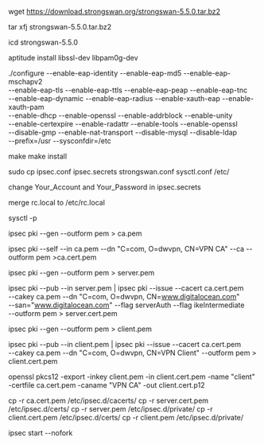 wget https://download.strongswan.org/strongswan-5.5.0.tar.bz2

tar xfj strongswan-5.5.0.tar.bz2

icd strongswan-5.5.0

aptitude install libssl-dev libpam0g-dev

./configure  --enable-eap-identity --enable-eap-md5 --enable-eap-mschapv2 \
--enable-eap-tls --enable-eap-ttls --enable-eap-peap --enable-eap-tnc \
--enable-eap-dynamic --enable-eap-radius --enable-xauth-eap --enable-xauth-pam \
--enable-dhcp  --enable-openssl --enable-addrblock --enable-unity \
--enable-certexpire --enable-radattr --enable-tools --enable-openssl \
--disable-gmp --enable-nat-transport --disable-mysql --disable-ldap \
--prefix=/usr --sysconfdir=/etc

make
make install

sudo cp ipsec.conf ipsec.secrets strongswan.conf sysctl.conf /etc/

change Your_Account and Your_Password in ipsec.secrets

merge rc.local to /etc/rc.local

sysctl -p

ipsec pki --gen --outform pem > ca.pem

ipsec pki --self --in ca.pem --dn "C=com, O=dwvpn, CN=VPN CA" --ca --outform pem >ca.cert.pem

ipsec pki --gen --outform pem > server.pem

ipsec pki --pub --in server.pem | ipsec pki --issue --cacert ca.cert.pem \
--cakey ca.pem --dn "C=com, O=dwvpn, CN=www.digitalocean.com" \
--san="www.digitalocean.com" --flag serverAuth --flag ikeIntermediate \
--outform pem > server.cert.pem

ipsec pki --gen --outform pem > client.pem

ipsec pki --pub --in client.pem | ipsec pki --issue --cacert ca.cert.pem \
--cakey ca.pem --dn "C=com, O=dwvpn, CN=VPN Client" --outform pem > client.cert.pem

openssl pkcs12 -export -inkey client.pem -in client.cert.pem -name "client" \
-certfile ca.cert.pem -caname "VPN CA" -out client.cert.p12

cp -r ca.cert.pem /etc/ipsec.d/cacerts/
cp -r server.cert.pem /etc/ipsec.d/certs/
cp -r server.pem /etc/ipsec.d/private/
cp -r client.cert.pem /etc/ipsec.d/certs/
cp -r client.pem /etc/ipsec.d/private/


ipsec start --nofork













